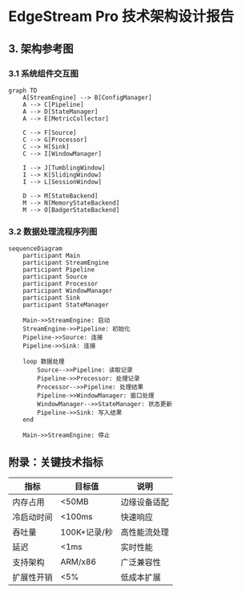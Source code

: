 # EdgeStream Pro 技术架构设计报告


## 3. 架构参考图

### 3.1 系统组件交互图
```mermaid
graph TD
    A[StreamEngine] --> B[ConfigManager]
    A --> C[Pipeline]
    A --> D[StateManager]
    A --> E[MetricCollector]
    
    C --> F[Source]
    C --> G[Processor]
    C --> H[Sink]
    C --> I[WindowManager]
    
    I --> J[TumblingWindow]
    I --> K[SlidingWindow]
    I --> L[SessionWindow]
    
    D --> M[StateBackend]
    M --> N[MemoryStateBackend]
    M --> O[BadgerStateBackend]
```

### 3.2 数据处理流程序列图
```mermaid
sequenceDiagram
    participant Main
    participant StreamEngine
    participant Pipeline
    participant Source
    participant Processor
    participant WindowManager
    participant Sink
    participant StateManager

    Main->>StreamEngine: 启动
    StreamEngine->>Pipeline: 初始化
    Pipeline->>Source: 连接
    Pipeline->>Sink: 连接

    loop 数据处理
        Source-->>Pipeline: 读取记录
        Pipeline->>Processor: 处理记录
        Processor-->>Pipeline: 处理结果
        Pipeline->>WindowManager: 窗口处理
        WindowManager-->>StateManager: 状态更新
        Pipeline->>Sink: 写入结果
    end

    Main->>StreamEngine: 停止
```

## 附录：关键技术指标

| 指标           | 目标值        | 说明                   |
|---------------|---------------|------------------------|
| 内存占用       | <50MB         | 边缘设备适配            |
| 冷启动时间     | <100ms        | 快速响应                |
| 吞吐量         | 100K+记录/秒   | 高性能流处理            |
| 延迟           | <1ms          | 实时性能                |
| 支持架构       | ARM/x86       | 广泛兼容性              |
| 扩展性开销     | <5%           | 低成本扩展              | 